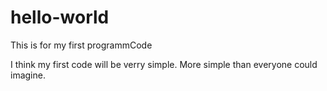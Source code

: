 # hello-world
This is for my first programmCode 


I think my first code will be verry simple. More simple than everyone could imagine.
